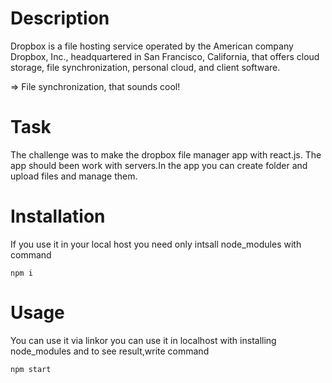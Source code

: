 # Description
Dropbox is a file hosting service operated by the American company Dropbox, Inc., headquartered in San Francisco, California, that offers cloud storage, file synchronization, personal cloud, and client software.

=> File synchronization, that sounds cool!
# Task
The challenge was to make the dropbox file manager app with react.js. The app should been work with servers.In the app you can create folder and upload files and manage them.

# Installation
If you use it in your local host you need only intsall node_modules with command 
```
npm i
```
# Usage 
You can use it via linkor you can use it in localhost with installing node_modules and to see result,write command  
```
npm start
``` 